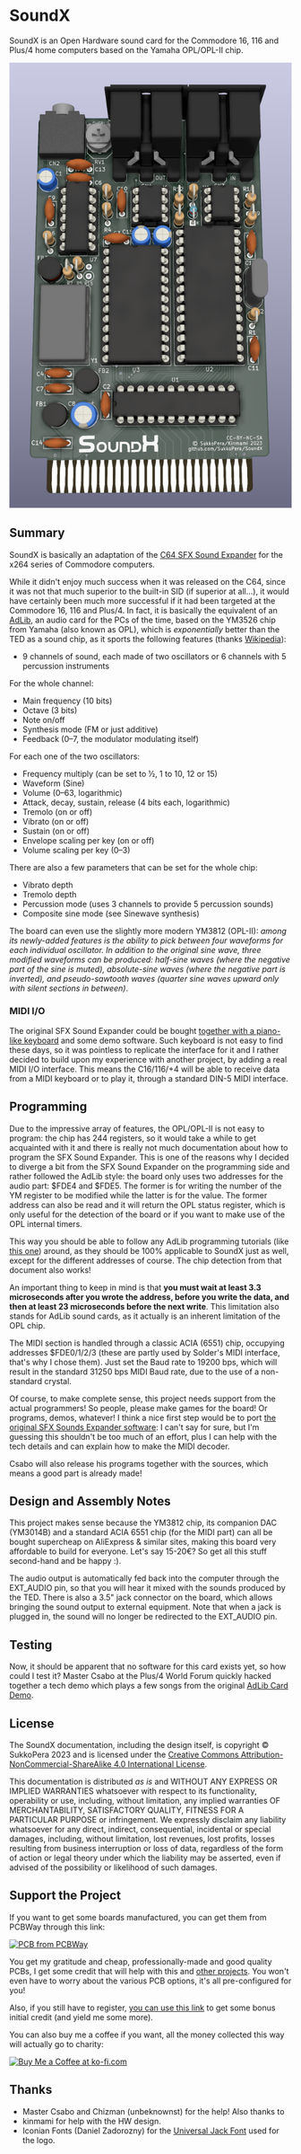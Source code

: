 # SoundX
SoundX is an Open Hardware sound card for the Commodore 16, 116 and Plus/4 home computers based on the Yamaha OPL/OPL-II chip.

![Board](https://raw.githubusercontent.com/SukkoPera/SoundX/master/img/render-top.png)

## Summary
SoundX is basically an adaptation of the [C64 SFX Sound Expander](https://www.c64-wiki.com/wiki/Commodore_Sound_Expander) for the x264 series of Commodore computers.

While it didn't enjoy much success when it was released on the C64, since it was not that much superior to the built-in SID (if superior at all...), it would have certainly been much more successful if it had been targeted at the Commodore 16, 116 and Plus/4. In fact, it is basically the equivalent of an [AdLib](https://en.wikipedia.org/wiki/Ad_Lib,_Inc.#AdLib_Music_Synthesizer_Card_(1987)), an audio card for the PCs of the time, based on the YM3526 chip from Yamaha (also known as OPL), which is *exponentially* better than the TED as a sound chip, as it sports the following features (thanks [Wikipedia](https://en.wikipedia.org/wiki/Yamaha_OPL)):

- 9 channels of sound, each made of two oscillators or 6 channels with 5 percussion instruments

For the whole channel:
- Main frequency (10 bits)
- Octave (3 bits)
- Note on/off
- Synthesis mode (FM or just additive)
- Feedback (0–7, the modulator modulating itself)

For each one of the two oscillators:
- Frequency multiply (can be set to 1⁄2, 1 to 10, 12 or 15)
- Waveform (Sine)
- Volume (0–63, logarithmic)
- Attack, decay, sustain, release (4 bits each, logarithmic)
- Tremolo (on or off)
- Vibrato (on or off)
- Sustain (on or off)
- Envelope scaling per key (on or off)
- Volume scaling per key (0–3)

There are also a few parameters that can be set for the whole chip:
- Vibrato depth
- Tremolo depth
- Percussion mode (uses 3 channels to provide 5 percussion sounds)
- Composite sine mode (see Sinewave synthesis)

The board can even use the slightly more modern YM3812 (OPL-II): *among its newly-added features is the ability to pick between four waveforms for each individual oscillator. In addition to the original sine wave, three modified waveforms can be produced: half-sine waves (where the negative part of the sine is muted), absolute-sine waves (where the negative part is inverted), and pseudo-sawtooth waves (quarter sine waves upward only with silent sections in between)*.

### MIDI I/O
The original SFX Sound Expander could be bought [together with a piano-like keyboard](http://www.mssiah-forum.com/viewtopic.php?pid=4598#p4598) and some demo software. Such keyboard is not easy to find these days, so it was pointless to replicate the interface for it and I rather decided to build upon my experience with another project, by adding a real MIDI I/O interface. This means the C16/116/+4 will be able to receive data from a MIDI keyboard or to play it, through a standard DIN-5 MIDI interface.

## Programming
Due to the impressive array of features, the OPL/OPL-II is not easy to program: the chip has 244 registers, so it would take a while to get acquainted with it and there is really not much documentation about how to program the SFX Sound Expander. This is one of the reasons why I decided to diverge a bit from the SFX Sound Expander on the programming side and rather followed the AdLib style: the board only uses two addresses for the audio part: $FDE4 and $FDE5. The former is for writing the number of the YM register to be modified while the latter is for the value. The former address can also be read and it will return the OPL status register, which is only useful for the detection of the board or if you want to make use of the OPL internal timers.

This way you should be able to follow any AdLib programming tutorials (like [this one](https://bochs.sourceforge.io/techspec/adlib_sb.txt)) around, as they should be 100% applicable to SoundX just as well, except for the different addresses of course. The chip detection from that document also works!

An important thing to keep in mind is that **you must wait at least 3.3 microseconds after you wrote the address, before you write the data, and then at least 23 microseconds before the next write**. This limitation also stands for AdLib sound cards, as it actually is an inherent limitation of the OPL chip.

The MIDI section is handled through a classic ACIA (6551) chip, occupying addresses $FDE0/1/2/3 (these are partly used by Solder's MIDI interface, that's why I chose them). Just set the Baud rate to 19200 bps, which will result in the standard 31250 bps MIDI Baud rate, due to the use of a non-standard crystal.

Of course, to make complete sense, this project needs support from the actual programmers! So people, please make games for the board! Or programs, demos, whatever! I think a nice first step would be to port [the original SFX Sounds Expander software](https://csdb.dk/release/?id=155181): I can't say for sure, but I'm guessing this shouldn't be too much of an effort, plus I can help with the tech details and can explain how to make the MIDI decoder.

Csabo will also release his programs together with the sources, which means a good part is already made!

## Design and Assembly Notes
This project makes sense because the YM3812 chip, its companion DAC (YM3014B) and a standard ACIA 6551 chip (for the MIDI part) can all be bought supercheap on AliExpress & similar sites, making this board very affordable to build for everyone. Let's say 15-20€? So get all this stuff second-hand and be happy :).

The audio output is automatically fed back into the computer through the EXT_AUDIO pin, so that you will hear it mixed with the sounds produced by the TED. There is also a 3.5" jack connector on the board, which allows bringing the sound output to external equipment. Note that when a jack is plugged in, the sound will no longer be redirected to the EXT_AUDIO pin.

## Testing
Now, it should be apparent that no software for this card exists yet, so how could I test it? Master Csabo at the Plus/4 World Forum quickly hacked together a tech demo which plays a few songs from the original [AdLib Card Demo](https://vgmrips.net/packs/pack/adlib-music-synthesizer-card-demo-songs-ibm-pc-xt-at).

## License
The SoundX documentation, including the design itself, is copyright &copy; SukkoPera 2023 and is licensed under the [Creative Commons Attribution-NonCommercial-ShareAlike 4.0 International License](https://creativecommons.org/licenses/by-nc-sa/4.0/).

This documentation is distributed *as is* and WITHOUT ANY EXPRESS OR IMPLIED WARRANTIES whatsoever with respect to its functionality, operability or use, including, without limitation, any implied warranties OF MERCHANTABILITY, SATISFACTORY QUALITY, FITNESS FOR A PARTICULAR PURPOSE or infringement. We expressly disclaim any liability whatsoever for any direct, indirect, consequential, incidental or special damages, including, without limitation, lost revenues, lost profits, losses resulting from business interruption or loss of data, regardless of the form of action or legal theory under which the liability may be asserted, even if advised of the possibility or likelihood of such damages.

## Support the Project
If you want to get some boards manufactured, you can get them from PCBWay through this link:

[![PCB from PCBWay](https://www.pcbway.com/project/img/images/frompcbway.png)](https://www.pcbway.com/project/shareproject/SoundX_Play_digital_samples_on_your_Commodore_16_114_4_8117ba58.html)

You get my gratitude and cheap, professionally-made and good quality PCBs, I get some credit that will help with this and [other projects](https://www.pcbway.com/project/member/?bmbno=72D33927-5EF6-42). You won't even have to worry about the various PCB options, it's all pre-configured for you!

Also, if you still have to register, [you can use this link](https://www.pcbway.com/setinvite.aspx?inviteid=41100) to get some bonus initial credit (and yield me some more).

You can also buy me a coffee if you want, all the money collected this way will actually go to charity:

<a href='https://ko-fi.com/L3L0U18L' target='_blank'><img height='36' style='border:0px;height:36px;' src='https://az743702.vo.msecnd.net/cdn/kofi2.png?v=2' border='0' alt='Buy Me a Coffee at ko-fi.com' /></a>

## Thanks
* Master Csabo and Chizman (unbeknownst) for the help! Also thanks to
*  kinmami for help with the HW design.
* Iconian Fonts (Daniel Zadorozny) for the [Universal Jack Font](https://www.fontspace.com/universal-jack-font-f101650) used for the logo.
